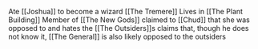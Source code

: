 Ate [[Joshua]] to become a wizard [[The Tremere]]
Lives in [[The Plant Building]]
Member of [[The New Gods]]
claimed to [[Chud]] that she was opposed to and hates the [[The Outsiders]]s
claims that, though he does not know it, [[The General]] is also likely opposed to the outsiders